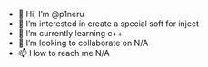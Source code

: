- 👋 Hi, I’m @p1neru
- 👀 I’m interested in create a special soft for inject
- 🌱 I’m currently learning c++
- 💞️ I’m looking to collaborate on N/A
- 📫 How to reach me N/A

<!---
p1neru/p1neru is a ✨ special ✨ repository because its `README.md` (this file) appears on your GitHub profile.
You can click the Preview link to take a look at your changes.
--->
